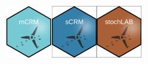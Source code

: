 
<!-- badges: start -->
<div class="container-fluid">
  <div class="row d-flex justify-content-center" style="text-align:center;">
    <div class="col-3">
      <img src='images/hexSticker.png' align="left" height="139" />      
    </div>
    <div class="col-3">
      <img src='images/hexSticker_scrm.png' align="left" height="139" />      
    </div>
    <div class="col-3">
      <img src='images/hexSticker_stochLAB.png' align="left" height="139" />      
    </div>
  </div>
  
 </div>

<!-- badges: end -->
